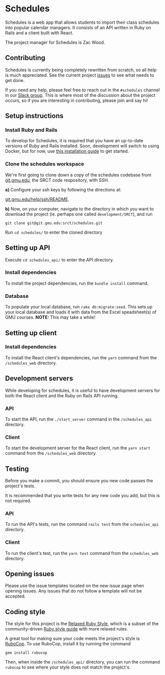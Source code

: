 # Schedules

Schedules is a web app that allows students to import their class schedules into popular calendar managers. It consists of an API written in Ruby on Rails and a client built with React.

The project manager for Schedules is Zac Wood.

## Contributing

Schedules is currently being completely rewritten from scratch, so all help is much appreciated. See the current project [issues](https://git.gmu.edu/srct/schedules/issues) to see what needs to get done.  

If you need any help, please feel free to reach out in the `#schedules` channel in our [Slack group](https://srct.slack.com/). This is where most of the discussion about the project occurs, so if you are interesting in contributing, please join and say hi! 

## Setup instructions

### Install Ruby and Rails
To develop for Schedules, it is required that you have an up-to-date versions of Ruby and Rails installed. Soon, development will switch to using Docker, but for now, use [this installation guide](http://installrails.com) to get started.  

### Clone the schedules workspace
We're first going to clone down a copy of the schedules codebase from [git.gmu.edu](http://git.gmu.edu/srct/schedules),
the SRCT code respository, with SSH.

**a)** Configure your ssh keys by following the directions at:

[git.gmu.edu/help/ssh/README](http://git.gmu.edu/help/ssh/README).

**b)** Now, on your computer, navigate to the directory in which you want to download the project (ie. perhaps one called `development/SRCT`), and run

    git clone git@git.gmu.edu:srct/schedules.git

Run `cd schedules/` to enter the cloned directory

## Setting up API

Execute `cd schedules_api/` to enter the API directory.

### Install dependencies
To install the project dependencies, run the `bundle install` command.  

### Database
To populate your local database, run `rake db:migrate:seed`. This sets up your local database and loads it with data from the Excel speadsheet(s) of GMU courses. **NOTE:** This may take a while!

## Setting up client

### Install dependencies

To install the React client's dependencies, run the `yarn` command from the `/schedules_web` directory.

## Development servers

While developing for schedules, it is useful to have development servers for both the React client and the Ruby on Rails API running.

### API
To start the API, run the `./start_server` command in the `/schedules_api` directory.

### Client
To start the development server for the React client, run the `yarn start` command from the `/schedules_web` directory.

## Testing
Before you make a commit, you should ensure you new code passes the project's tests. 

It is recommended that you write tests for any new code you add, but this is not required.  

### API
To run the API's tests, run the command `rails test` from the `schedules_api` directory.

### Client
To run the client's test, run the `yarn test` command from the `schedules_web` directory.

## Opening issues

Please use the issue templates located on the new issue page when opening issues. Any issues that do not follow a template will not be accepted.

## Coding style

The style for this project is the [Relaxed Ruby Style](http://relaxed.ruby.style), which is a subset of the community-driven [Ruby style guide](https://github.com/bbatsov/ruby-style-guide) with more relaxed rules.  

A great tool for making sure your code meets the project's style is [RuboCop](https://github.com/bbatsov/rubocop). To use RuboCop, install it by running the command  
    
    gem install rubocop
    
Then, when inside the `/schedules_api/` directory, you can run the command `rubocop` to see where your style does not match the project's.
